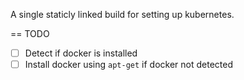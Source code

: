 A single staticly linked build for setting up kubernetes.

== TODO

* [ ] Detect if docker is installed
* [ ] Install docker using `apt-get` if docker not detected
